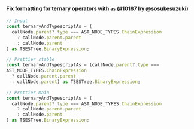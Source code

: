 #### Fix formatting for ternary operators with `as` (#10187 by @sosukesuzuki)

<!-- prettier-ignore -->
```ts
// Input
const ternaryAndTypescriptAs = (
  callNode.parent?.type === AST_NODE_TYPES.ChainExpression
    ? callNode.parent.parent
    : callNode.parent
) as TSESTree.BinaryExpression;

// Prettier stable
const ternaryAndTypescriptAs = (callNode.parent?.type ===
AST_NODE_TYPES.ChainExpression
  ? callNode.parent.parent
  : callNode.parent) as TSESTree.BinaryExpression;

// Prettier main
const ternaryAndTypescriptAs = (
  callNode.parent?.type === AST_NODE_TYPES.ChainExpression
    ? callNode.parent.parent
    : callNode.parent
) as TSESTree.BinaryExpression;
```
